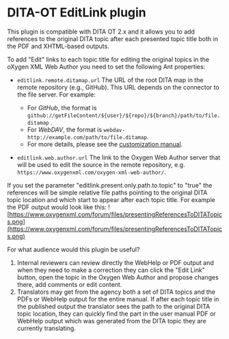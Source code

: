 # DITA-OT EditLink plugin

This plugin is compatible with DITA OT 2.x and it allows you to add references to the original DITA topic after each presented topic title both in the PDF and XHTML-based outputs.

To add "Edit" links to each topic title for editing the original topics in the oXygen XML Web Author you need to set the following Ant properties:

* `editlink.remote.ditamap.url` The URL of the root DITA map in the remote repository (e.g., GitHub). This URL depends on the connector to the file server. For example:
  * For *GitHub*, the format is `github://getFileContent/${user}/${repo}/${branch}/path/to/file.ditamap` .
  * For *WebDAV*, the format is `webdav-http://example.com/path/to/file.ditamap`.
  * For more details, please see the [customization manual](https://www.oxygenxml.com/doc/ug-waCustom/topics/webauthor-integrate-embedded-launch.html).

* `editlink.web.author.url` The link to the Oxygen Web Author server that will be used to edit the source in the remote repository, e.g. `https://www.oxygenxml.com/oxygen-xml-web-author/`.

If you set the parameter "editlink.present.only.path.to.topic" to "true" the references will be simple relative file paths pointing to the original DITA topic location and which start to appear after each topic title.
For example the PDF output would look like this:
![https://www.oxygenxml.com/forum/files/presentingReferencesToDITATopics.png](https://www.oxygenxml.com/forum/files/presentingReferencesToDITATopics.png)

For what audience would this plugin be useful?

1) Internal reviewers can review directly the WebHelp or PDF output and when they need to make a correction they can click the "Edit Link" button, open the topic in the Oxygen Web Author and propose changes there, add comments or edit content.
2) Translators may get from the agency both a set of DITA topics and the PDFs or WebHelp output for the entire manual. If after each topic title in the published output the translator sees the path to the original DITA topic location, they can quickly find the part in the user manual PDF or WebHelp output which was generated from the DITA topic they are currently translating.
 
